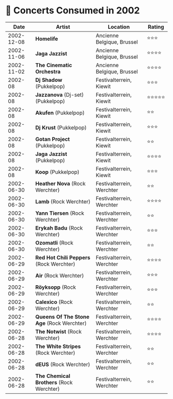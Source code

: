 # 🎤 Concerts Consumed in 2002

| Date | Artist | Location | Rating |
| --- | --- | --- | --- |
| 2002-12-08 | **Homelife** | Ancienne Belgique, Brussel | ️️⭐️️⭐️⭐️ |
| 2002-11-06 | **Jaga Jazzist** | Ancienne Belgique, Brussel | ️️⭐️️⭐️⭐⭐️ |
| 2002-11-02 | **The Cinematic Orchestra** | Ancienne Belgique, Brussel | ️️⭐️️⭐️⭐️⭐️ |
| 2002-08 | **Dj Shadow** (Pukkelpop) | Festivalterrein, Kiewit | ️️⭐️️⭐️⭐️️ |
| 2002-08 | **Jazzanova** (Dj-set) (Pukkelpop) | Festivalterrein, Kiewit | ️️⭐️️⭐️⭐️⭐️⭐️ |
| 2002-08 | **Akufen** (Pukkelpop) | Festivalterrein, Kiewit | ️️⭐️️⭐️ |
| 2002-08 | **Dj Krust** (Pukkelpop) | Festivalterrein, Kiewit | ️️⭐️️⭐️⭐️ |
| 2002-08 | **Gotan Project** (Pukkelpop) | Festivalterrein, Kiewit | ️️⭐️️⭐️ |
| 2002-08 | **Jaga Jazzist** (Pukkelpop) | Festivalterrein, Kiewit | ️️⭐️️⭐️⭐️⭐️ |
| 2002-08 | **Koop** (Pukkelpop) | Festivalterrein, Kiewit | ️️⭐️️⭐️⭐️ |
| 2002-06-30 | **Heather Nova** (Rock Werchter) | Festivalterrein, Werchter | ️️⭐️️⭐️ |
| 2002-06-30 | **Lamb** (Rock Werchter) | Festivalterrein, Werchter | ️️⭐️️⭐️⭐️⭐️ |
| 2002-06-30 | **Yann Tiersen** (Rock Werchter) | Festivalterrein, Werchter | ️️⭐️️⭐️️ |
| 2002-06-30 | **Erykah Badu** (Rock Werchter) | Festivalterrein, Werchter | ️️⭐️️⭐️⭐️ |
| 2002-06-30 | **Ozomatli** (Rock Werchter) | Festivalterrein, Werchter | ️️⭐️️⭐️️ |
| 2002-06-29 | **Red Hot Chili Peppers** (Rock Werchter) | Festivalterrein, Werchter | ️️⭐️️⭐️⭐️⭐️ |
| 2002-06-29 | **Air** (Rock Werchter) | Festivalterrein, Werchter | ️️⭐️️⭐️⭐️ |
| 2002-06-29 | **Röyksopp** (Rock Werchter) | Festivalterrein, Werchter | ️️⭐️️⭐️⭐️ |
| 2002-06-29 | **Calexico** (Rock Werchter) | Festivalterrein, Werchter | ️️⭐️️⭐️️ |
| 2002-06-29 | **Queens Of The Stone Age** (Rock Werchter) | Festivalterrein, Werchter | ️️⭐️️⭐️⭐️⭐️ |
| 2002-06-28 | **The Notwist** (Rock Werchter) | Festivalterrein, Werchter | ️️⭐️️⭐️⭐️⭐️ |
| 2002-06-28 | **The White Stripes** (Rock Werchter) | Festivalterrein, Werchter | ️️⭐️️⭐ |
| 2002-06-28 | **dEUS** (Rock Werchter) | Festivalterrein, Werchter | ️️⭐️️⭐ |
| 2002-06-28 | **The Chemical Brothers** (Rock Werchter) | Festivalterrein, Werchter | ️️⭐️️⭐ |
